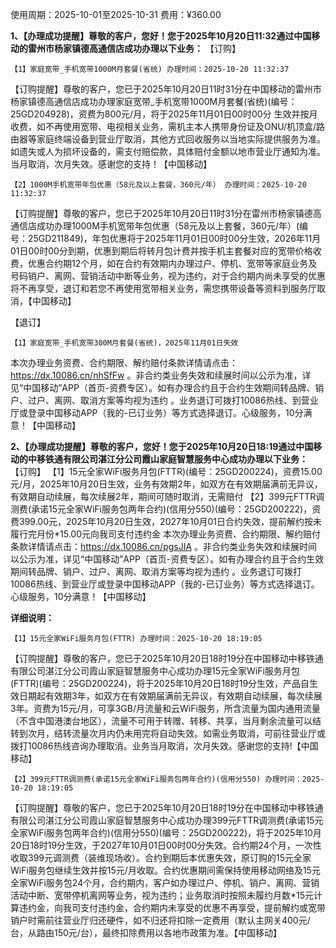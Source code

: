 使用周期：2025-10-01至2025-10-31
费用：¥360.00

**1、【办理成功提醒】尊敬的客户，您好！您于2025年10月20日11:32通过中国移动的雷州市杨家镇德高通信店成功办理以下业务：**
【订购】

    【1】家庭宽带_手机宽带1000M月套餐(省统) 办理时间：2025-10-20 11:32:37

【订购提醒】尊敬的客户，您已于2025年10月20日11时31分在中国移动的雷州市杨家镇德高通信店成功办理家庭宽带_手机宽带1000M月套餐(省统)(编号：25GD204928)，资费为800元/月，将于2025年11月01日00时00分 生效并按月收费，如不再使用宽带、电视相关业务，需机主本人携带身份证及ONU/机顶盒/路由器等家庭终端设备到营业厅取消，其他方式回收服务以当地实际提供服务为准。如遗失或人为损坏设备的，需支付赔偿款，具体赔付金额以地市营业厅通知为准。当月取消，次月失效。感谢您的支持！【中国移动】

    【2】1000M手机宽带年包优惠（58元及以上套餐，360元/年） 办理时间：2025-10-20 11:32:37

【订购提醒】尊敬的客户，您已于2025年10月20日11时31分在雷州市杨家镇德高通信店成功办理1000M手机宽带年包优惠（58元及以上套餐，360元/年）(编号：25GD211849)，年包优惠将于2025年11月01日00时00分生效，2026年11月01日00时00分到期，优惠到期后将转月包计费并按手机主套餐对应的宽带价格收费，优惠合约期12个月，如在合约有效期内办理过户、停机、宽带等家庭业务及号码销户、离网、营销活动中断等业务，视为违约，对于合约期内尚未享受的优惠将不再享受，退订和若您不再使用宽带相关业务，需您携带设备等资料到服务厅取消，【中国移动】

【退订】

    【1】家庭宽带_手机宽带300M月套餐(省统)，2025年11月01日失效

本次办理业务资费、合约期限、解约赔付条款详情请点击：https://dx.10086.cn/nhSfFw 。非合约类业务失效和续展时间以公示为准，详见“中国移动”APP（首页-资费专区）。如有办理合约且于合约生效期间转品牌、销户、过户、离网、取消方案等均视为违约 。业务退订可拨打10086热线、到营业厅或登录中国移动APP（我的-已订业务）等方式选择退订。心级服务，10分满意！【中国移动】

**2、【办理成功提醒】尊敬的客户，您好！您于2025年10月20日18:19通过中国移动的中移铁通有限公司湛江分公司霞山家庭智慧服务中心成功办理以下业务：**
【订购】
    【1】15元全家WiFi服务月包(FTTR)(编号：25GD200224)，资费15.00元/月，2025年10月20日生效，业务有效期2年，如双方在有效期届满前无异议，有效期自动续展，每次续展2年，期间可随时取消，无需赔付
    【2】399元FTTR调测费(承诺15元全家WiFi服务包两年合约)(信用分550)(编号：25GD200222)，资费399.00元，2025年10月20日生效，2027年10月01日合约失效，提前解约按未履行完月份*15.00元向我司支付违约金
本次办理业务资费、合约期限、解约赔付条款详情请点击：https://dx.10086.cn/pgsJIA 。非合约类业务失效和续展时间以公示为准，详见“中国移动”APP（首页-资费专区）。如有办理合约且于合约生效期间转品牌、销户、过户、离网、取消方案等均视为违约 。业务退订可拨打10086热线、到营业厅或登录中国移动APP（我的-已订业务）等方式选择退订。心级服务，10分满意！【中国移动】

**详细说明：**

    【1】15元全家WiFi服务月包(FTTR) 办理时间：2025-10-20 18:19:05

【订购提醒】尊敬的客户，您已于2025年10月20日18时19分在中国移动中移铁通有限公司湛江分公司霞山家庭智慧服务中心成功办理15元全家WiFi服务月包(FTTR)(编号：25GD200224)，将于2025年10月20日18时19分生效，产品自生效日期起有效期3年，如双方在有效期届满前无异议，有效期自动续展，每次续展3年。资费为15元/月，可享3GB/月流量和云WiFi服务，所含流量为国内通用流量（不含中国港澳台地区），流量不可用于转赠、转移、共享，当月剩余流量可以结转到次月，结转流量次月内仍未用完将自动失效。如需业务取消，可前往营业厅或拨打10086热线咨询办理取消。业务当月取消，次月失效。感谢您的支持!【中国移动】

    【2】399元FTTR调测费(承诺15元全家WiFi服务包两年合约)(信用分550) 办理时间：2025-10-20 18:19:05

【订购提醒】尊敬的客户，您已于2025年10月20日18时19分在中国移动中移铁通有限公司湛江分公司霞山家庭智慧服务中心成功办理399元FTTR调测费(承诺15元全家WiFi服务包两年合约)(信用分550)(编号：25GD200222)，将于2025年10月20日18时19分生效，于2027年10月01日00时00分失效。合约期24个月，一次性收取399元调测费（装维现场收）。合约到期后本优惠失效，原订购的15元全家WiFi服务包继续生效并按15元/月收取。合约优惠期间需保持使用移动网络及15元全家WiFi服务包24个月，合约期内，客户如办理过户、停机、销户、离网、营销活动中断、宽带停机离网等业务，视为违约；业务取消时按照未履约月数*15元计算违约金，向我司支付违约金，合约期内未享受的优惠不再享受，提前解约或宽带销户时需前往营业厅归还硬件，如不归还将扣除一定费用（默认主网关400元/台，从路由150元/台），最终扣除费用以各地市政策为准。【中国移动】